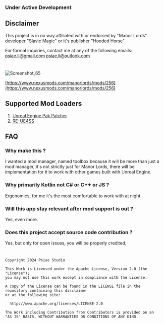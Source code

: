### Under Active Development
## Disclaimer
This project is in no way affiliated with or endorsed by "Manor Lords" developer "Slavic Magic" or it's publisher "Hooded Horse"

For formal inquiries, contact me at any of the following emails: psiae.li@gmail.com psiae.li@outlook.com

#
![Screenshot_65](https://github.com/user-attachments/assets/a82f74dd-550d-4408-97bf-0224f89b928c)


[https://www.nexusmods.com/manorlords/mods/256](https://www.nexusmods.com/manorlords/mods/256)

## Supported Mod Loaders
  1. [Unreal Engine Pak Patcher](https://dev.epicgames.com/documentation/en-us/unreal-engine/patching-content-delivery-and-dlc-in-unreal-engine)
  2. [RE-UE4SS](https://github.com/UE4SS-RE/RE-UE4SS)

## FAQ

### Why make this ?
I wanted a mod manager, named toolbox because it will be more than just a mod manager, it's not strictly just for Manor Lords, there will be implementation for it to work with other games built with Unreal Engine.

### Why primarily Kotlin not C# or C++ or JS ?
Ergonomics, for me it's the most comfortable to work with at night.

### Will this app stay relevant after mod support is out ?
Yes, even more.

### Does this project accept source code contribution ?
Yes, but only for open issues, you will be properly credited.

#
```
Copyright 2024 Psiae Studio

This Work is Licensed under the Apache License, Version 2.0 (the "License");
you may not use this work except in compliance with the License.

A copy of the License can be found in the LICENSE file in the repository containing this disclaimer
or at the following site:

  http://www.apache.org/licenses/LICENSE-2.0

The Work including Contribution from Contributors is provided on an "AS IS" BASIS, WITHOUT WARRANTIES OR CONDITIONS OF ANY KIND.
```
